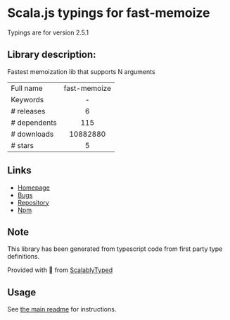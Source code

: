 
# Scala.js typings for fast-memoize

Typings are for version 2.5.1

## Library description:
Fastest memoization lib that supports N arguments

|                    |                 |
| ------------------ | :-------------: |
| Full name          | fast-memoize |
| Keywords           | - |
| # releases         | 6 |
| # dependents       | 115 |
| # downloads        | 10882880 |
| # stars            | 5 |

## Links
- [Homepage](https://github.com/caiogondim/fast-memoize#readme)
- [Bugs](https://github.com/caiogondim/fast-memoize/issues)
- [Repository](https://github.com/caiogondim/fast-memoize)
- [Npm](https://www.npmjs.com/package/fast-memoize)
    


## Note
This library has been generated from typescript code from first party type definitions.

Provided with :purple_heart: from [ScalablyTyped](https://github.com/oyvindberg/ScalablyTyped)

## Usage
See [the main readme](../../readme.md) for instructions.


